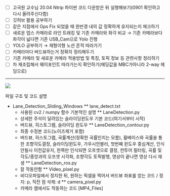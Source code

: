 - [ ]  고국원 교수님 20.04 Ntrip 파이썬 코드 다운받은 뒤 실행해보기(0901 확인하고 다시 올려주신다함)
- [ ]  깃허브 활용 공부하기
- [ ]  같은 지점에서 Gps Fix 되었을 때 원반경 내의 값 정확하게 유지되는지 체크하기
- [ ]  새로운 뎁스 카메라로 라인 트래킹 및 기존 카메라와 화각 비교
→ 기존 카메라보다 화각이 넓다면 기존 USB_Cam으로 Yolo 진행
- [ ]  YOLO 공부하기 → 재형이형 노션 흔적 따라가기
- [ ]  카메라마다 버드뷰하는거 정확히 정리해두기
- [ ]  기존 카메라 및 새로운 카메라 적용방법 및 특징, 토픽 정보 등 관련사항 정리하기
- [ ]  차 재조립해서 웨이포인트 따라가는지 확인하기(헤딩값을 MBC가아니라 2-way 헤딩으로)
---

<img src="https://capsule-render.vercel.app/api?type=모양&color=색상코드&height=높이&section=header&text=파일구조및코드설명&fontSize=20" />

파일 구조 및 코드 설명
* Lane_Detection_Sliding_Windows
  ** lane_detect.txt
    - 사용된 cv2 / numpy 함수 기본적인 설명 
  ** LaneDetection.py
    - 상세한 주석이 달려있는 슬라이딩윈도우 기본 코드(여기서부터 시작)
    - 버드뷰, 히스토그램, 슬라이딩 윈도우
  ** LaneDetection_contour.py
    - 최종 수정본 코드(노이즈제거 포함)
    - 버드뷰, 히스토그램, 곡률계산(정확한 곡률인지는 모름), 휠베이스와 곡률을 통한 조향각도결정, 슬라이딩윈도우, 가우시안블러, 첫번째 윈도우 중심계산, 인식안될시 이전값유지, 한쪽만 인식되면 오프셋으로 결정, 컨투어 필터링, 곡률 및 각도/중앙과의 오프셋 시각화, 조향각도 토픽발행, 영상이 끝나면 영상 다시 재생
  ** LaneDetection_ros.py
    - 잘 작동안함
  ** Video_pixel.py
    - 비디오파일에서 정지한 뒤, 원하는 픽셀을 찍어서 버드뷰 좌표를 얻는 코드 / 정지: p, 직전 점 삭제: d
  ** camera_pixel.py
    - 카메라 캠에서도 작동하는 코드
[MP4_Files]
